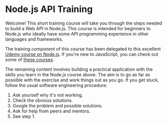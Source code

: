 # Node.js API Training

Welcome! This short training course will take you through the steps needed to build a Web API in Node.js. This course is intended for beginners to Node.js who ideally have some API programming experience in other languages and frameworks.

The training component of this course has been delegated to this excellent [Udemy course on Node.js](https://www.udemy.com/the-complete-nodejs-developer-course-2). If you're new to JavaScript, you can check out some of [these courses](https://www.udemy.com/courses/search/?q=javascript).

The remaining content involves building a practical application with the skills you learn in the Node.js course above. The aim is to go as far as possible with the exercise and work things out as you go. If you get stuck, follow the usual software engineering procedure:

1. Ask yourself why it's not working.
2. Check the obvious solutions.
3. Google the problem and possible solutions.
4. Ask for help from peers and mentors.
5. See step 1.





